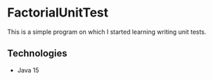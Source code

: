 # FactorialUnitTest
This is a simple program on which I started learning writing unit tests.
## Technologies
* Java 15
